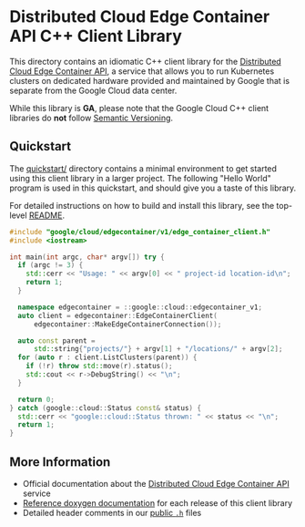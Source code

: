 # Distributed Cloud Edge Container API C++ Client Library

This directory contains an idiomatic C++ client library for the
[Distributed Cloud Edge Container API][cloud-service-docs], a service that
allows you to run Kubernetes clusters on dedicated hardware provided and
maintained by Google that is separate from the Google Cloud data center.

While this library is **GA**, please note that the Google Cloud C++ client
libraries do **not** follow [Semantic Versioning](https://semver.org/).

## Quickstart

The [quickstart/](quickstart/README.md) directory contains a minimal environment
to get started using this client library in a larger project. The following
"Hello World" program is used in this quickstart, and should give you a taste of
this library.

For detailed instructions on how to build and install this library, see the
top-level [README](/README.md#building-and-installing).

<!-- inject-quickstart-start -->

```cc
#include "google/cloud/edgecontainer/v1/edge_container_client.h"
#include <iostream>

int main(int argc, char* argv[]) try {
  if (argc != 3) {
    std::cerr << "Usage: " << argv[0] << " project-id location-id\n";
    return 1;
  }

  namespace edgecontainer = ::google::cloud::edgecontainer_v1;
  auto client = edgecontainer::EdgeContainerClient(
      edgecontainer::MakeEdgeContainerConnection());

  auto const parent =
      std::string{"projects/"} + argv[1] + "/locations/" + argv[2];
  for (auto r : client.ListClusters(parent)) {
    if (!r) throw std::move(r).status();
    std::cout << r->DebugString() << "\n";
  }

  return 0;
} catch (google::cloud::Status const& status) {
  std::cerr << "google::cloud::Status thrown: " << status << "\n";
  return 1;
}
```

<!-- inject-quickstart-end -->

## More Information

- Official documentation about the [Distributed Cloud Edge Container API][cloud-service-docs] service
- [Reference doxygen documentation][doxygen-link] for each release of this
  client library
- Detailed header comments in our [public `.h`][source-link] files

[cloud-service-docs]: https://cloud.google.com/distributed-cloud/edge/latest/docs
[doxygen-link]: https://googleapis.dev/cpp/google-cloud-edgecontainer/latest/
[source-link]: https://github.com/googleapis/google-cloud-cpp/tree/main/google/cloud/edgecontainer
